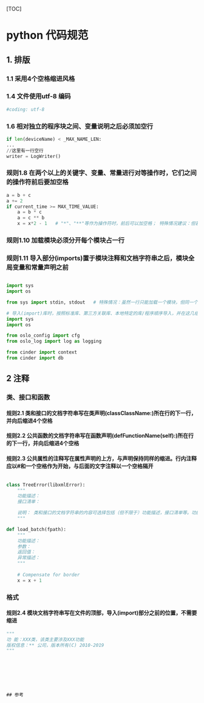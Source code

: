 
[TOC]

# python 代码规范


## 1. 排版

### 1.1 采用4个空格缩进风格

### 1.4 文件使用utf-8 编码
``` python
#coding: utf-8
```
### 1.6 相对独立的程序块之间、变量说明之后必须加空行


``` python
if len(deviceName) < _MAX_NAME_LEN:
...
//这里有一行空行
writer = LogWriter()
```


### 规则1.8 在两个以上的关键字、变量、常量进行对等操作时，它们之间的操作符前后要加空格 

``` python
a = b + c
a += 2
if current_time >= MAX_TIME_VALUE:
    a = b * c
    a = c ** b
    x = x*2 - 1   # "*"、"**"等作为操作符时，前后可以加空格； 特殊情况建议：但若和更低优先级的操作符同时使用并且不涉及括号，则建议前后不加空格

```

### 规则1.10 加载模块必须分开每个模块占一行
### 规则1.11 导入部分(imports)置于模块注释和文档字符串之后，模块全局变量和常量声明之前

``` python

import sys
import os

from sys import stdin, stdout   # 特殊情况：虽然一行只能加载一个模块，但同一个模块内的多个符号可以在同一行加载

# 导入(import)库时，按照标准库、第三方关联库、本地特定的库/程序顺序导入，并在这几组导入语句之间增加一个空行
import sys
import os

from oslo_config import cfg
from oslo_log import log as logging

from cinder import context
from cinder import db
```

## 2 注释


### 类、接口和函数

#### 规则2.1 类和接口的文档字符串写在类声明(classClassName:)所在行的下一行，并向后缩进4个空格

#### 规则2.2 公共函数的文档字符串写在函数声明(defFunctionName(self):)所在行的下一行，并向后缩进4个空格

####  规则2.3 公共属性的注释写在属性声明的上方，与声明保持同样的缩进。行内注释应以#和一个空格作为开始，与后面的文字注释以一个空格隔开

``` python

class TreeError(libxmlError):
    """
    功能描述：
    接口清单：

    说明： 类和接口的文档字符串的内容可选择包括（但不限于）功能描述，接口清单等。功能描述除了描述类或接口功能外，还要写明与其他类或接口之间的关系；接口清单列出该类或接口的接口方法的描述；
    """

def load_batch(fpath):
    """
    功能描述：
    参数：
    返回值：
    异常描述：
    """
    
    # Compensate for border
    x = x + 1
```

### 格式

#### 规则2.4 模块文档字符串写在文件的顶部，导入(import)部分之前的位置，不需要缩进

``` python
"""
功 能：XXX类，该类主要涉及XXX功能
版权信息：** 公司，版本所有(C) 2010-2019
"""
```

```






## 参考
